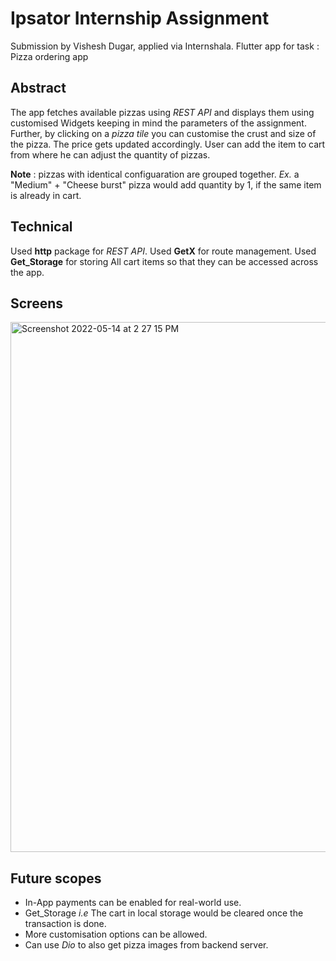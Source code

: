 # Ipsator Internship Assignment 

Submission by Vishesh Dugar, applied via Internshala. Flutter app for task : Pizza ordering app

## Abstract

The app fetches available pizzas using _REST API_ and displays them using customised Widgets keeping in mind the parameters of the assignment. Further, 
by clicking on a _pizza tile_ you can customise the crust and size of the pizza. The price gets updated accordingly. User can add the item to cart from 
where he can adjust the quantity of pizzas. 

**Note** : pizzas with identical configuaration are grouped together. _Ex._ a "Medium" + "Cheese burst" pizza would add quantity by 1, if the same item is already in cart. 

## Technical

Used **http** package for _REST API_. Used **GetX** for route management. Used **Get_Storage** for storing All cart items so that they can be accessed across the app.

## Screens

<img width="848" alt="Screenshot 2022-05-14 at 2 27 15 PM" src="https://user-images.githubusercontent.com/79591529/168418771-7d4b055e-65cf-4880-803a-113e87d69d1f.png">

## Future scopes 

- In-App payments can be enabled for real-world use.
- Get_Storage _i.e_ The cart in local storage would be cleared once the transaction is done.
- More customisation options can be allowed.
- Can use _Dio_ to also get pizza images from backend server.
